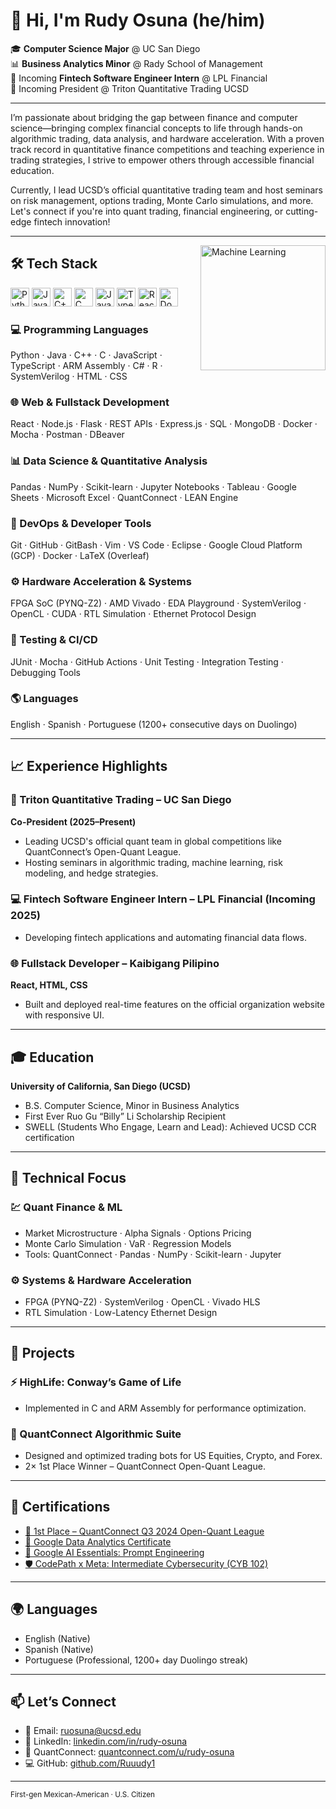 # 👋 Hi, I'm Rudy Osuna (he/him)

🎓 **Computer Science Major** @ UC San Diego  
📊 **Business Analytics Minor** @ Rady School of Management  
💼 Incoming **Fintech Software Engineer Intern** @ LPL Financial  
🎯 Incoming President @ Triton Quantitative Trading UCSD

---

<p align="left">
  I’m passionate about bridging the gap between finance and computer science—bringing complex financial concepts to life through hands-on algorithmic trading, data analysis, and hardware acceleration. With a proven track record in quantitative finance competitions and teaching experience in trading strategies, I strive to empower others through accessible financial education.
</p>

<p align="left">
  Currently, I lead UCSD’s official quantitative trading team and host seminars on risk management, options trading, Monte Carlo simulations, and more. Let's connect if you're into quant trading, financial engineering, or cutting-edge fintech innovation!
</p>

---

<img align="right" height="200" src="https://md-tabassum-hossain-emon.netlify.app/project/machine_learning/featured.gif" alt="Machine Learning" />

## 🛠️ Tech Stack

<div align="left">
  <img src="https://cdn.jsdelivr.net/gh/devicons/devicon/icons/python/python-original.svg" height="30" alt="Python" />
  <img src="https://cdn.jsdelivr.net/gh/devicons/devicon/icons/java/java-original.svg" height="30" alt="Java" />
  <img src="https://cdn.jsdelivr.net/gh/devicons/devicon/icons/cplusplus/cplusplus-original.svg" height="30" alt="C++" />
  <img src="https://cdn.jsdelivr.net/gh/devicons/devicon/icons/c/c-original.svg" height="30" alt="C" />
  <img src="https://cdn.jsdelivr.net/gh/devicons/devicon/icons/javascript/javascript-original.svg" height="30" alt="JavaScript" />
  <img src="https://cdn.jsdelivr.net/gh/devicons/devicon/icons/typescript/typescript-original.svg" height="30" alt="TypeScript" />
  <img src="https://cdn.jsdelivr.net/gh/devicons/devicon/icons/react/react-original.svg" height="30" alt="React" />
  <img src="https://cdn.jsdelivr.net/gh/devicons/devicon/icons/docker/docker-original.svg" height="30" alt="Docker" />
</div>

### 💻 Programming Languages
Python · Java · C++ · C · JavaScript · TypeScript · ARM Assembly · C# · R · SystemVerilog · HTML · CSS

### 🌐 Web & Fullstack Development
React · Node.js · Flask · REST APIs · Express.js · SQL · MongoDB · Docker · Mocha · Postman · DBeaver

### 📊 Data Science & Quantitative Analysis
Pandas · NumPy · Scikit-learn · Jupyter Notebooks · Tableau · Google Sheets · Microsoft Excel · QuantConnect · LEAN Engine

### 🔧 DevOps & Developer Tools
Git · GitHub · GitBash · Vim · VS Code · Eclipse · Google Cloud Platform (GCP) · Docker · LaTeX (Overleaf)

### ⚙️ Hardware Acceleration & Systems
FPGA SoC (PYNQ-Z2) · AMD Vivado · EDA Playground · SystemVerilog · OpenCL · CUDA · RTL Simulation · Ethernet Protocol Design

### 🧪 Testing & CI/CD
JUnit · Mocha · GitHub Actions · Unit Testing · Integration Testing · Debugging Tools

### 🌎 Languages
English · Spanish · Portuguese (1200+ consecutive days on Duolingo)

---


## 📈 Experience Highlights

### 🧠 Triton Quantitative Trading – UC San Diego
**Co-President (2025–Present)**  
- Leading UCSD's official quant team in global competitions like QuantConnect’s Open-Quant League.  
- Hosting seminars in algorithmic trading, machine learning, risk modeling, and hedge strategies.

### 💻 Fintech Software Engineer Intern – LPL Financial (Incoming 2025)  
- Developing fintech applications and automating financial data flows.

### 🌐 Fullstack Developer – Kaibigang Pilipino  
**React, HTML, CSS**  
- Built and deployed real-time features on the official organization website with responsive UI.

---

## 🎓 Education

**University of California, San Diego (UCSD)**  
- B.S. Computer Science, Minor in Business Analytics  
- First Ever Ruo Gu “Billy” Li Scholarship Recipient  
- SWELL (Students Who Engage, Learn and Lead): Achieved UCSD CCR certification

---

## 🧠 Technical Focus

### 💹 Quant Finance & ML
- Market Microstructure · Alpha Signals · Options Pricing  
- Monte Carlo Simulation · VaR · Regression Models  
- Tools: QuantConnect · Pandas · NumPy · Scikit-learn · Jupyter

### ⚙️ Systems & Hardware Acceleration
- FPGA (PYNQ-Z2) · SystemVerilog · OpenCL · Vivado HLS  
- RTL Simulation · Low-Latency Ethernet Design

---

## 🧪 Projects

### ⚡ HighLife: Conway’s Game of Life
- Implemented in C and ARM Assembly for performance optimization.

### 🧱 QuantConnect Algorithmic Suite
- Designed and optimized trading bots for US Equities, Crypto, and Forex.
- 2× 1st Place Winner – QuantConnect Open-Quant League.

---

## 🧾 Certifications

- [🥇 1st Place – QuantConnect Q3 2024 Open-Quant League](https://www.linkedin.com/in/rudy-osuna/details/certifications/1735622028916/single-media-viewer/?profileId=ACoAAD9LcvMBz9ish5PyIlqnO-Uq7RhvH4qdOtQ)
- [📘 Google Data Analytics Certificate](https://coursera.org/verify/professional-cert/M7W4J59Z3GRU)
- [🧠 Google AI Essentials: Prompt Engineering](https://coursera.org/verify/YH46N5F8QHYO)
- [🛡️ CodePath x Meta: Intermediate Cybersecurity (CYB 102)](https://www.linkedin.com/in/rudy-osuna/overlay/1733320892938/single-media-viewer/?profileId=ACoAAD9LcvMBz9ish5PyIlqnO-Uq7RhvH4qdOtQ)

---

## 🌍 Languages

- English (Native)  
- Spanish (Native)  
- Portuguese (Professional, 1200+ day Duolingo streak)

---

## 📫 Let’s Connect

- 📧 Email: [ruosuna@ucsd.edu](mailto:ruosuna@ucsd.edu)  
- 💼 LinkedIn: [linkedin.com/in/rudy-osuna](https://linkedin.com/in/rudy-osuna)  
- 🧠 QuantConnect: [quantconnect.com/u/rudy-osuna](https://www.quantconnect.com/u/rudy-osuna#certificates)  
- 💻 GitHub: [github.com/Ruuudy1](https://github.com/Ruuudy1)

---

<sub>First-gen Mexican-American · U.S. Citizen</sub>
